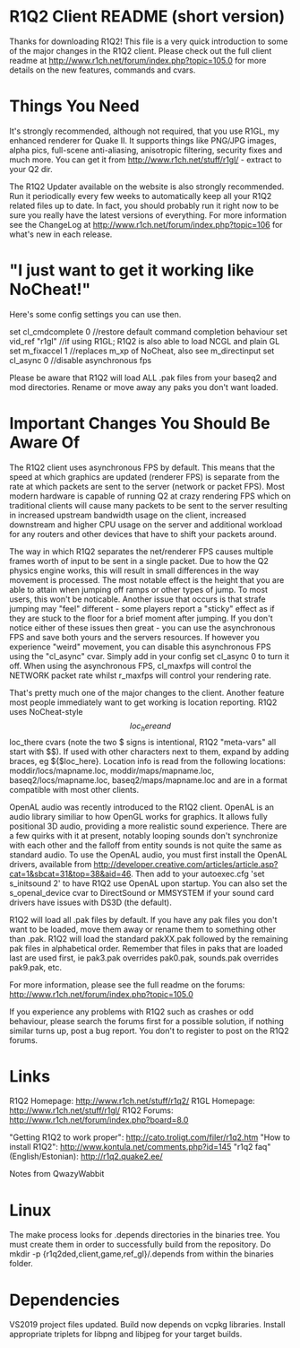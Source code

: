 R1Q2 Client README (short version)
==================================
Thanks for downloading R1Q2! This file is a very quick introduction to some of
the major changes in the R1Q2 client. Please check out the full client readme at
http://www.r1ch.net/forum/index.php?topic=105.0 for more details on the new
features, commands and cvars.

Things You Need
===============
It's strongly recommended, although not required, that you use R1GL, my enhanced
renderer for Quake II. It supports things like PNG/JPG images, alpha pics,
full-scene anti-aliasing, anisotropic filtering, security fixes and much more.
You can get it from http://www.r1ch.net/stuff/r1gl/ - extract to your Q2 dir.

The R1Q2 Updater available on the website is also strongly recommended. Run it
periodically every few weeks to automatically keep all your R1Q2 related files
up to date. In fact, you should probably run it right now to be sure you really
have the latest versions of everything. For more information see the ChangeLog
at http://www.r1ch.net/forum/index.php?topic=106 for what's new in each release.

"I just want to get it working like NoCheat!"
=============================================
Here's some config settings you can use then.

set cl_cmdcomplete 0 //restore default command completion behaviour
set vid_ref "r1gl" //if using R1GL; R1Q2 is also able to load NCGL and plain GL
set m_fixaccel 1 //replaces m_xp of NoCheat, also see m_directinput
set cl_async 0 //disable asynchronous fps

Please be aware that R1Q2 will load ALL .pak files from your baseq2 and mod 
directories. Rename or move away any paks you don't want loaded.

Important Changes You Should Be Aware Of
========================================
The R1Q2 client uses asynchronous FPS by default. This means that the speed at
which graphics are updated (renderer FPS) is separate from the rate at which
packets are sent to the server (network or packet FPS). Most modern hardware is
capable of running Q2 at crazy rendering FPS which on traditional clients will
cause many packets to be sent to the server resulting in increased upstream
bandwidth usage on the client, increased downstream and higher CPU usage on the
server and additional workload for any routers and other devices that have to
shift your packets around.

The way in which R1Q2 separates the net/renderer FPS causes multiple frames
worth of input to be sent in a single packet. Due to how the Q2 physics engine
works, this will result in small differences in the way movement is processed.
The most notable effect is the height that you are able to attain when jumping
off ramps or other types of jump. To most users, this won't be noticable.
Another issue that occurs is that strafe jumping may "feel" different - some
players report a "sticky" effect as if they are stuck to the floor for a brief
moment after jumping. If you don't notice either of these issues then great -
you can use the asynchronous FPS and save both yours and the servers resources.
If however you experience "weird" movement, you can disable this asynchronous
FPS using the "cl_async" cvar. Simply add in your config set cl_async 0 to turn
it off. When using the asynchronous FPS, cl_maxfps will control the NETWORK
packet rate whilst r_maxfps will control your rendering rate.

That's pretty much one of the major changes to the client. Another feature most
people immediately want to get working is location reporting. R1Q2 uses
NoCheat-style $$loc_here and $$loc_there cvars (note the two $ signs is
intentional, R1Q2 "meta-vars" all start with $$). If used with other characters
next to them, expand by adding braces, eg ${$loc_here}. Location info is read
from the following locations: moddir/locs/mapname.loc, moddir/maps/mapname.loc,
baseq2/locs/mapname.loc, baseq2/maps/mapname.loc and are in a format compatible
with most other clients.

OpenAL audio was recently introduced to the R1Q2 client. OpenAL is an audio 
library similiar to how OpenGL works for graphics. It allows fully positional 3D 
audio, providing a more realistic sound experience. There are a few quirks with 
it at present, notably looping sounds don't synchronize with each other and the 
falloff from entity sounds is not quite the same as standard audio. To use the 
OpenAL audio, you must first install the OpenAL drivers, available from 
http://developer.creative.com/articles/article.asp?cat=1&sbcat=31&top=38&aid=46.
Then add to your autoexec.cfg 'set s_initsound 2' to have R1Q2 use OpenAL upon
startup. You can also set the s_openal_device cvar to DirectSound or MMSYSTEM
if your sound card drivers have issues with DS3D (the default).

R1Q2 will load all .pak files by default. If you have any pak files you don't 
want to be loaded, move them away or rename them to something other than .pak. 
R1Q2 will load the standard pakXX.pak followed by the remaining pak files in 
alphabetical order. Remember that files in paks that are loaded last are used 
first, ie pak3.pak overrides pak0.pak, sounds.pak overrides pak9.pak, etc.

For more information, please see the full readme on the forums:
http://www.r1ch.net/forum/index.php?topic=105.0

If you experience any problems with R1Q2 such as crashes or odd behaviour,
please search the forums first for a possible solution, if nothing similar turns
up, post a bug report. You don't to register to post on the R1Q2 forums.

Links
=====
R1Q2 Homepage: http://www.r1ch.net/stuff/r1q2/
R1GL Homepage: http://www.r1ch.net/stuff/r1gl/
R1Q2 Forums: http://www.r1ch.net/forum/index.php?board=8.0

"Getting R1Q2 to work proper": http://cato.troligt.com/filer/r1q2.htm
"How to install R1Q2": http://www.kontula.net/comments.php?id=145
"r1q2 faq" (English/Estonian): http://r1q2.quake2.ee/

Notes from QwazyWabbit

Linux
============
The make process looks for .depends directories in the binaries tree.
You must create them in order to successfully build from the repository.
Do     mkdir -p {r1q2ded,client,game,ref_gl}/.depends
from within the binaries folder.

Dependencies
============
VS2019 project files updated.
Build now depends on vcpkg libraries.
Install appropriate triplets for libpng and libjpeg for your target builds.

